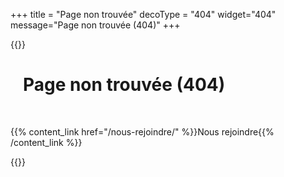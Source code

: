 +++
title = "Page non trouvée"
decoType = "404"
widget="404"
message="Page non trouvée (404)"
+++

{{<hero class="text-align:center">}}

# &nbsp;&nbsp;&nbsp;Page non trouvée (404)

&nbsp;

{{% content_link href="/nous-rejoindre/" %}}Nous rejoindre{{% /content_link %}}

{{</hero>}}
